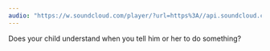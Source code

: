 ```yaml
---
audio: "https://w.soundcloud.com/player/?url=https%3A//api.soundcloud.com/tracks/1470893989%3Fsecret_token%3Ds-joDjkirc3Q0&color=%23ff5500&auto_play=true&hide_related=false&show_comments=true&show_user=true&show_reposts=false&show_teaser=true&visual=true"
---
```


Does your child understand when you tell him or her to do something?